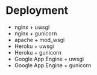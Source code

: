 # Deployment

* nginx + uwsgi
* nginx + gunicorn
* apache + mod_wsgi
* Heroku + uwsgi
* Heroku + gunicorn
* Google App Engine + uwsgi
* Google App Engine + gunicorn

